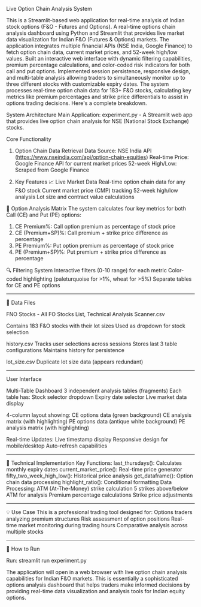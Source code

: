 Live Option Chain Analysis System

This is a Streamlit-based web application for real-time analysis of Indian stock options (F&O - Futures and Options).
A real-time options chain analysis dashboard using Python and Streamlit that provides live market data visualization for Indian F&O (Futures & Options) markets. The application integrates multiple financial APIs (NSE India, Google Finance) to fetch option chain data, current market prices, and 52-week high/low values. Built an interactive web interface with dynamic filtering capabilities, premium percentage calculations, and color-coded risk indicators for both call and put options. Implemented session persistence, responsive design, and multi-table analysis allowing traders to simultaneously monitor up to three different stocks with customizable expiry dates. The system processes real-time option chain data for 183+ F&O stocks, calculating key metrics like premium percentages and strike price differentials to assist in options trading decisions.
Here's a complete breakdown.


System Architecture
Main Application: experiment.py - A Streamlit web app that provides live option chain analysis for NSE (National Stock Exchange) stocks.

Core Functionality

1. Option Chain Data Retrieval
Data Source: NSE India API (https://www.nseindia.com/api/option-chain-equities)
Real-time Price: Google Finance API for current market prices
52-week High/Low: Scraped from Google Finance

2. Key Features
📈 Live Market Data
Real-time option chain data for any F&O stock
Current market price (CMP) tracking
52-week high/low analysis
Lot size and contract value calculations

🎯 Option Analysis Matrix
The system calculates four key metrics for both Call (CE) and Put (PE) options:
  1. CE Premium%: Call option premium as percentage of stock price
  2. CE (Premium+SP)%: Call premium + strike price difference as percentage
  3. PE Premium%: Put option premium as percentage of stock price
  4. PE (Premium+SP)%: Put premium + strike price difference as percentage

🔍 Filtering System
Interactive filters (0-10 range) for each metric
Color-coded highlighting (paleturquoise for >1%, wheat for >5%)
Separate tables for CE and PE options
****************************************************************
📁 Data Files

FNO Stocks - All FO Stocks List, Technical Analysis Scanner.csv

  Contains 183 F&O stocks with their lot sizes
  Used as dropdown for stock selection

history.csv
  Tracks user selections across sessions
  Stores last 3 table configurations
  Maintains history for persistence

lot_size.csv
  Duplicate lot size data (appears redundant)
*************************************************************************************
User Interface

Multi-Table Dashboard
3 independent analysis tables (fragments)
Each table has:
Stock selector dropdown
Expiry date selector
Live market data display

4-column layout showing:
CE options data (green background)
CE analysis matrix (with highlighting)
PE options data (antique white background)
PE analysis matrix (with highlighting)

Real-time Updates:
Live timestamp display
Responsive design for mobile/desktop
Auto-refresh capabilities
**************************************************
🔧 Technical Implementation
Key Functions:
last_thursdays(): Calculates monthly expiry dates
current_market_price(): Real-time price generator
fifty_two_week_high_low(): Historical price analysis
get_dataframe(): Option chain data processing
highlight_ratio(): Conditional formatting
Data Processing:
ATM (At-The-Money) strike calculation
5 strikes above/below ATM for analysis
Premium percentage calculations
Strike price adjustments
****************************************************
💡 Use Case
This is a professional trading tool designed for:
Options traders analyzing premium structures
Risk assessment of option positions
Real-time market monitoring during trading hours
Comparative analysis across multiple stocks

*****************************************************
🚀 How to Run

Run: streamlit run experiment.py

The application will open in a web browser with live option chain analysis capabilities for Indian F&O markets.
This is essentially a sophisticated options analysis dashboard that helps traders make informed decisions by providing real-time data visualization and analysis tools for Indian equity options.
